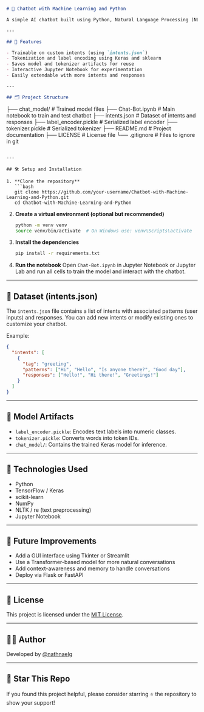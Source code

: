 

```markdown
# 🤖 Chatbot with Machine Learning and Python

A simple AI chatbot built using Python, Natural Language Processing (NLP), and Machine Learning techniques. This project demonstrates how to train a basic intent-based chatbot using a custom dataset.

---

## 🧠 Features

- Trainable on custom intents (using `intents.json`)
- Tokenization and label encoding using Keras and sklearn
- Saves model and tokenizer artifacts for reuse
- Interactive Jupyter Notebook for experimentation
- Easily extendable with more intents and responses

---

## 🗂️ Project Structure

```

├── chat\_model/               # Trained model files
├── Chat-Bot.ipynb            # Main notebook to train and test chatbot
├── intents.json              # Dataset of intents and responses
├── label\_encoder.pickle      # Serialized label encoder
├── tokenizer.pickle          # Serialized tokenizer
├── README.md                 # Project documentation
├── LICENSE                   # License file
└── .gitignore                # Files to ignore in git

````

---

## 🛠️ Setup and Installation

1. **Clone the repository**
   ```bash
   git clone https://github.com/your-username/Chatbot-with-Machine-Learning-and-Python.git
   cd Chatbot-with-Machine-Learning-and-Python
````

2. **Create a virtual environment (optional but recommended)**

   ```bash
   python -m venv venv
   source venv/bin/activate  # On Windows use: venv\Scripts\activate
   ```

3. **Install the dependencies**

   ```bash
   pip install -r requirements.txt
   ```

4. **Run the notebook**
   Open `Chat-Bot.ipynb` in Jupyter Notebook or Jupyter Lab and run all cells to train the model and interact with the chatbot.

---

## 🧾 Dataset (intents.json)

The `intents.json` file contains a list of intents with associated patterns (user inputs) and responses. You can add new intents or modify existing ones to customize your chatbot.

Example:

```json
{
  "intents": [
    {
      "tag": "greeting",
      "patterns": ["Hi", "Hello", "Is anyone there?", "Good day"],
      "responses": ["Hello!", "Hi there!", "Greetings!"]
    }
  ]
}
```

---

## 🧪 Model Artifacts

* `label_encoder.pickle`: Encodes text labels into numeric classes.
* `tokenizer.pickle`: Converts words into token IDs.
* `chat_model/`: Contains the trained Keras model for inference.

---

## 🧰 Technologies Used

* Python
* TensorFlow / Keras
* scikit-learn
* NumPy
* NLTK / re (text preprocessing)
* Jupyter Notebook

---

## 🚀 Future Improvements

* Add a GUI interface using Tkinter or Streamlit
* Use a Transformer-based model for more natural conversations
* Add context-awareness and memory to handle conversations
* Deploy via Flask or FastAPI

---

## 📄 License

This project is licensed under the [MIT License](./LICENSE).

---

## 🙋‍♂️ Author

Developed by [@nathnaelg](https://github.com/nathnaelg)

---

## 🌟 Star This Repo

If you found this project helpful, please consider starring ⭐ the repository to show your support!

```
